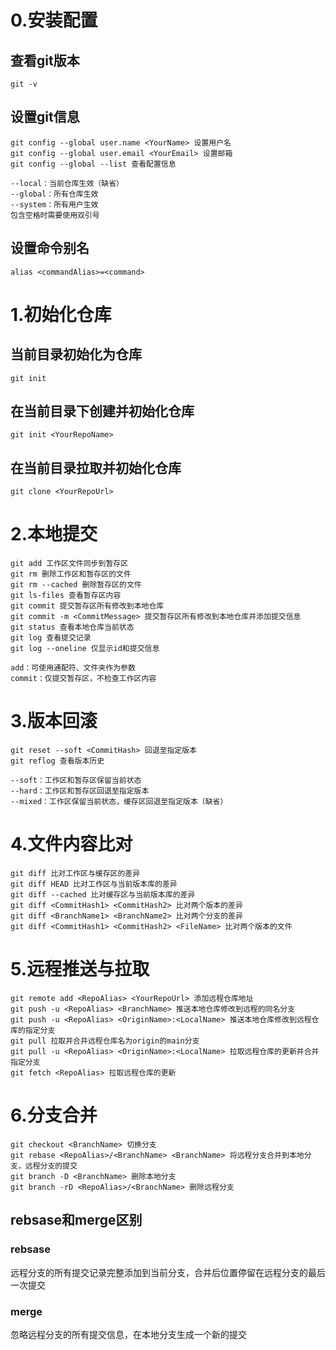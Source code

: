 # 0.安装配置
## 查看git版本
```
git -v
```
## 设置git信息
```
git config --global user.name <YourName> 设置用户名
git config --global user.email <YourEmail> 设置邮箱
git config --global --list 查看配置信息

--local：当前仓库生效（缺省）
--global：所有仓库生效
--system：所有用户生效
包含空格时需要使用双引号
```
## 设置命令别名
```
alias <commandAlias>=<command>
```

# 1.初始化仓库
## 当前目录初始化为仓库
```
git init
```
## 在当前目录下创建并初始化仓库
```
git init <YourRepoName>
```
## 在当前目录拉取并初始化仓库
```
git clone <YourRepoUrl>
```

# 2.本地提交
```
git add 工作区文件同步到暂存区
git rm 删除工作区和暂存区的文件
git rm --cached 删除暂存区的文件
git ls-files 查看暂存区内容
git commit 提交暂存区所有修改到本地仓库
git commit -m <CommitMessage> 提交暂存区所有修改到本地仓库并添加提交信息
git status 查看本地仓库当前状态
git log 查看提交记录
git log --oneline 仅显示id和提交信息

add：可使用通配符、文件夹作为参数
commit：仅提交暂存区，不检查工作区内容
```

# 3.版本回滚
```
git reset --soft <CommitHash> 回退至指定版本
git reflog 查看版本历史

--soft：工作区和暂存区保留当前状态
--hard：工作区和暂存区回退至指定版本
--mixed：工作区保留当前状态，缓存区回退至指定版本（缺省）
```

# 4.文件内容比对
```
git diff 比对工作区与缓存区的差异
git diff HEAD 比对工作区与当前版本库的差异
git diff --cached 比对缓存区与当前版本库的差异
git diff <CommitHash1> <CommitHash2> 比对两个版本的差异
git diff <BranchName1> <BranchName2> 比对两个分支的差异
git diff <CommitHash1> <CommitHash2> <FileName> 比对两个版本的文件
```

# 5.远程推送与拉取
```
git remote add <RepoAlias> <YourRepoUrl> 添加远程仓库地址
git push -u <RepoAlias> <BranchName> 推送本地仓库修改到远程的同名分支
git push -u <RepoAlias> <OriginName>:<LocalName> 推送本地仓库修改到远程仓库的指定分支
git pull 拉取并合并远程仓库名为origin的main分支
git pull -u <RepoAlias> <OriginName>:<LocalName> 拉取远程仓库的更新并合并指定分支
git fetch <RepoAlias> 拉取远程仓库的更新
```

# 6.分支合并
```
git checkout <BranchName> 切换分支
git rebase <RepoAlias>/<BranchName> <BranchName> 将远程分支合并到本地分支，远程分支的提交
git branch -D <BranchName> 删除本地分支
git branch -rD <RepoAlias>/<BranchName> 删除远程分支
```
## rebsase和merge区别
### rebsase
远程分支的所有提交记录完整添加到当前分支，合并后位置停留在远程分支的最后一次提交
### merge
忽略远程分支的所有提交信息，在本地分支生成一个新的提交
